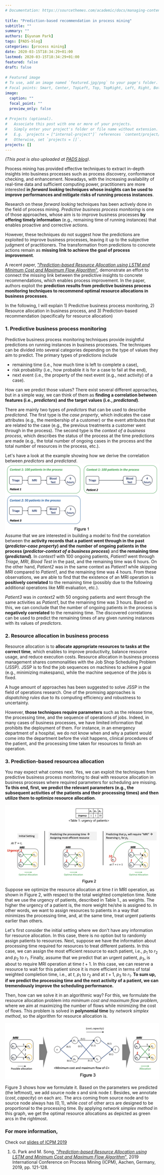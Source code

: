 ```yaml
---
# Documentation: https://sourcethemes.com/academic/docs/managing-content/

title: "Prediction-based recommendation in process mining"
subtitle: ""
summary: ""
authors: [Gyunam Park]
tags: [PADS-blog]
categories: [process mining]
date: 2020-03-15T18:34:29+01:00
lastmod: 2020-03-15T18:34:29+01:00
featured: false
draft: false

# Featured image
# To use, add an image named `featured.jpg/png` to your page's folder.
# Focal points: Smart, Center, TopLeft, Top, TopRight, Left, Right, BottomLeft, Bottom, BottomRight.
image:
  caption: ""
  focal_point: ""
  preview_only: false

# Projects (optional).
#   Associate this post with one or more of your projects.
#   Simply enter your project's folder or file name without extension.
#   E.g. `projects = ["internal-project"]` references `content/project/deep-learning/index.md`.
#   Otherwise, set `projects = []`.
projects: []
---
```


*(This post is also uploaded at [PADS blog](https://blog.rwth-aachen.de/pads/))*.


Process mining has provided effective techniques to extract in-depth insights into business processes such as process discovery, conformance checking, and enhancement. Nowadays, with the increasing availability of real-time data and sufficient computing power, practitioners are more interested **in _forward looking_ techniques whose insights can be used to improve performances and mitigate risks of running process instances**.

Research on these _forward looking_ techniques has been actively done in the field of process mining. _Predictive business process monitoring_ is one of those approaches, whose aim is to improve business processes **by offering timely information** (e.g., remaining time of running instances) that enables proactive and corrective actions.

However, these techniques do not suggest how the predictions are exploited to improve business processes, leaving it up to the subjective judgment of practitioners. The transformation from predictions to concrete actions remain as **missing link to achieve the goal of process improvement**.

A recent paper, ["_Prediction-based Resource Allocation using LSTM and Minimum Cost and Maximum Flow Algorithm_"](https://ieeexplore.ieee.org/document/8786063), demonstrate an effort to connect the missing link between the predictive insights to concrete recommendations, which enables process improvement. In the paper, authors exploit the **prediction results from predictive business process monitoring techniques to recommend optimal resource allocations in business processes**.

In the following, I will explain 1) Predictive business process monitoring, 2) Resource allocation in business process, and 3) Prediction-based recommendation (specifically for resource allocation)

### 1. Predictive business process monitoring

Predictive business process monitoring techniques provide insightful predictions on running instances in business processes. The techniques can be divided into several categories depending on the type of values they aim to predict. The primary types of predictions include

- remaining time (i.e., how much time is left to complete a case),
- risk probability (i.e., how probable it is for a case to fail at the end),
- next event (i.e., the property of the next event (e.g., next activity) of a case).

How can we predict those values? There exist several different approaches, but in a simple way, we can think of them as **finding a correlation between features (i.e., _predictors_) and the target values (i.e., _predictand_)**.

There are mainly two types of _predictors_ that can be used to describe _predictand_. The first type is the _case property_, which indicates the case attributes (e.g., the membership of a customer) or the event attributes that are related to the case (e.g., the previous treatments a customer went through in the process). The second type is the _context of a business process_, which describes the status of the process at the time predictions are made (e.g., the total number of ongoing cases in the process and the total number of resources in the process, etc.).

Let's have a look at the example showing how we derive the correlation between _predictors_ and _predictand_.
![IMAGE](resources/5ADB4F8AB17AE0BD24439239146177D4.jpg)
Assume that we are interested in building a model to find the correlation between the **activity records that a patient went through in the past (_predictor-case property_) and the number of ongoing patients in the process (_predictor-context of a business process_)** and **the remaining time (_predictand_)**. In _context1_ with 100 ongoing patients, _Patient1_ went through _Triage_, _MRI_, _Blood Test_ in the past, and the remaining time was 6 hours. On the other hand, _Patient2_ was in the same context as _Patient1_ while skipping _MRI_ compared to _Patient1_, and the remaining time was 4 hours. From these observations, we are able to find that the existence of an MRI operation is **positively correlated** to the remaining time (possibly due to the following additional operations like MRI evaluation, etc.).

_Patient3_ was in _context2_ with 50 ongoing patients and went through the same activities as _Patient1_, but the remaining time was 3 hours. Based on this, we can conclude that the number of ongoing patients in the process is **negatively correlated** to the remaining time. The discovered correlations can be used to predict the remaining times of any given running instances with its values of _predictors_.

### 2. Resource allocation in business process

Resource allocation is to **allocate appropriate resources to tasks at the correct time**, which enables to improve productivity, balance resource usage, and reduce execution costs. Resource allocation in business process management shares commonalities with the Job Shop Scheduling Problem (JSSP). JSSP is to find the job sequences on machines to achieve a goal (e.g., minimizing makespans), while the machine sequence of the jobs is fixed.

A huge amount of approaches has been suggested to solve JSSP in the field of operations research. One of the promising approaches is _dispatching rules_ due to its computing efficiency and robustness to uncertainty.

However, **those techniques require parameters** such as the release time, the processing time, and the sequence of operations of jobs. Indeed, in many cases of business processes, we have limited information that prohibits the deployment of them. For instance, in an emergency department of a hospital, we do not know when and why a patient would come into the department before the visit happens, clinical procedures of the patient, and the processing time taken for resources to finish an operation.

### 3. Prediction-based resourcea allocation

You may expect what comes next. Yes, we can exploit the techniques from predictive business process monitoring to deal with resource allocation in business processes where required parameters for scheduling are missing. **To this end, first, we predict the relevant parameters (e.g., the subsequent activities of the patients and their processing times) and then utilize them to optimize resource allocation**.

![IMAGE](resources/BDBBE5AE968E83B9D986BD86D6C4974D.jpg)
Suppose we optimize the resource allocation at time $t$ in MRI operation, as shown in Figure 2, with respect to the total weighted completion time. Note that we use the urgency of patients, described in Table 1., as weights. The higher the urgency of a patient is, the more weight he/she is assigned to. In other words, we want to assign resources to patients in a way that minimizes the processing time, and, at the same time, treat urgent patients earlier than others.

Let's first consider the initial setting where we don't have any information for resource allocation. In this case, there is no option but to randomly assign patients to resources. Next, suppose we have the information about processing time required for resources to treat different patients. In this case, we can assign the most efficient resource to each patient, i.e., $p_{1}$ to $r_2$ and $p_2$ to $r_1$. Finally, assume that we predict that an urgent patient, $p_3$, is about to require MRI operation at time $t+1$. In this case, we can reserve a resource to wait for this patient since it is more efficient in terms of total weighted completion time, i.e., at $t$, $p_1$ to $r_2$ and at $t+1$, $p_3$ to $r_1$. **To sum up, if we predict the processing time and the next activity of a patient, we can tremendously improve the scheduling performance.**

Then, how can we solve it in an algorithmic way? For this, we formulate the resource allocation problem into _minimum cost and maximum flow problem_, where we aim at maximizing the number of flows while minimizing the cost of flows. This problem is solved in **polynomial time** by _network simplex method_, so the algorithm for resource allocation is.

![IMAGE](resources/C5CFFDE62B39D43F94E86526847A85FD.jpg)

Figure 3 shows how we formulate it. Based on the parameters we predicted (the leftmost), we add source node $s$ and sink node $t$. Besides, we annotate $(cost,capacity)$ on each arc. The arcs coming from source node and to source node always has $(0,1)$, while $cost$ of other arcs are designed to be proportional to the processing time. By applying _network simplex method_ in this graph, we get the optimal resource allocations as depicted as green arcs in the rightmost.

### For more information,

Check out [slides of ICPM 2019](https://icpmconference.org/2019/wp-content/uploads/sites/6/2019/09/ICPM-20190626-gnpark_f.pdf)

1. G. Park and M. Song, ["_Prediction-based Resource Allocation using LSTM and Minimum Cost and Maximum Flow Algorithm_"](https://ieeexplore.ieee.org/document/8786063), 2019 International Conference on Process Mining (ICPM), Aachen, Germany, 2019, pp. 121-128.